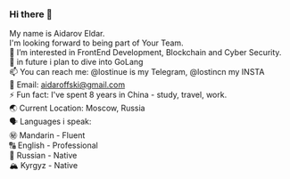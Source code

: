 ### Hi there 👋
 My name is Aidarov Eldar.   
 I'm looking forward to being part of Your Team.  
 👀 I’m interested in FrontEnd Development, Blockchain and Cyber Security.  
 🌱 in future i plan to dive into GoLang  
 📫 You can reach me: @lostinue is my Telegram, @lostincn my INSTA   
 📧 Email: aidaroffski@gmail.com  
 ⚡ Fun fact: I've spent 8 years in China - study, travel, work.  
 🌏 Current Location: Moscow, Russia  
 🗣️ Languages i speak:  
     ㊙️ Mandarin - Fluent  
     🔠 English - Professional  
     🍻 Russian - Native  
     🏔️ Kyrgyz - Native  
  
